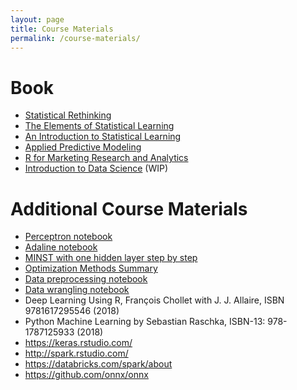 ```yaml
---
layout: page
title: Course Materials
permalink: /course-materials/
---
```


<!--
{% include image.html url="/_images/fabulous-sylvester.jpg" caption="The Textbook for the Semester" width=300 align="right" %}
-->

# Book

- [Statistical Rethinking](https://xcelab.net/rm/statistical-rethinking/)
- [The Elements of Statistical Learning](http://web.stanford.edu/~hastie/ElemStatLearn/)
- [An Introduction to Statistical Learning](http://www-bcf.usc.edu/~gareth/ISL/)
- [Applied Predictive Modeling](http://appliedpredictivemodeling.com)
- [R for Marketing Research and Analytics](http://r-marketing.r-forge.r-project.org)
- [Introduction to Data Science](http://scientistcafe.com/IDS/) (WIP)

# Additional Course Materials

- [Perceptron notebook](https://databricks-prod-cloudfront.cloud.databricks.com/public/4027ec902e239c93eaaa8714f173bcfc/2961012104553482/2761297084239405/1806228006848429/latest.html)
- [Adaline notebook](https://databricks-prod-cloudfront.cloud.databricks.com/public/4027ec902e239c93eaaa8714f173bcfc/2961012104553482/2761297084239426/1806228006848429/latest.html)
- [MINST with one hidden layer step by step](https://github.com/happyrabbit/IntroDataScience/blob/master/Python/MINST_with_one_hidden_layer.ipynb)
- [Optimization Methods Summary](http://ruder.io/optimizing-gradient-descent/)
- [Data preprocessing notebook](https://databricks-prod-cloudfront.cloud.databricks.com/public/4027ec902e239c93eaaa8714f173bcfc/2961012104553482/3241206203474646/1806228006848429/latest.html)
- [Data wrangling notebook](https://databricks-prod-cloudfront.cloud.databricks.com/public/4027ec902e239c93eaaa8714f173bcfc/2961012104553482/3241206203474687/1806228006848429/latest.html)
- Deep Learning Using R, François Chollet with J. J. Allaire, ISBN 9781617295546 (2018)
- Python Machine Learning by Sebastian Raschka, ISBN-13: 978-1787125933 (2018)
- https://keras.rstudio.com/ 
- http://spark.rstudio.com/
- https://databricks.com/spark/about
- https://github.com/onnx/onnx 